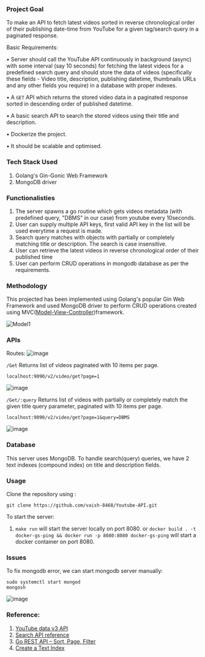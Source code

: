 ### Project Goal
To make an API to fetch latest videos sorted in reverse chronological order of their
publishing date-time from YouTube for a given tag/search query in a paginated
response.

Basic Requirements:

• Server should call the YouTube API continuously in background (async) with
some interval (say 10 seconds) for fetching the latest videos for a predefined
search query and should store the data of videos (specifically these fields -
Video title, description, publishing datetime, thumbnails URLs and any other
fields you require) in a database with proper indexes.

• A `GET` API which returns the stored video data in a paginated response sorted
in descending order of published datetime.

• A basic search API to search the stored videos using their title and description.

• Dockerize the project.

• It should be scalable and optimised.

### Tech Stack Used
1. Golang's Gin-Gonic Web Framework
2. MongoDB driver

### Functionalisties
1. The server spawns a go routine which gets videos metadata (with predefined query, "DBMS" in our case) from youtube every 10seconds.
2. User can supply multiple API keys, first valid API key in the list will be used everytime a request is made.
3. Search query matches with objects with partially or completely matching title or description. The search is case insensitive.
4. User can retrieve the latest videos in reverse chronological order of their published time
5. User can perform CRUD operations in mongodb database as per the requirements.


### Methodology
This projected has been implemented using Golang's popular Gin Web Framework and used MongoDB driver to perform CRUD operations created using MVC([Model-View-Controller](https://www.geeksforgeeks.org/mvc-framework-introduction/))framework.

![Model1](https://github.com/vaish-8468/Youtube-API/assets/84587662/f7d997ea-6097-4b7f-8660-f4ffe416de63)


### APIs
Routes:
![image](https://github.com/vaish-8468/Youtube-API/assets/84587662/d54b1c08-02c5-4708-a94c-dde83a733c4e)

`/Get` Returns list of videos paginated with 10 items per page.
```
localhost:9090/v2/video/get?page=1
```
![image](https://github.com/vaish-8468/Youtube-API/assets/84587662/d872c0bb-22bb-45f9-91de-2cdf8ae30d9a)


`/Get/:query` Returns list of videos with partially or completely match the given title query parameter, paginated with 10 items per page.
```
localhost:9090/v2/video/get?page=1&query=DBMS
```
![image](https://github.com/vaish-8468/Youtube-API/assets/84587662/a2e14f1d-bce0-41db-a62d-182899d7abff)


### Database
This server uses MongoDB. To handle search(query) queries, we have 2 text indexes (compound index) on title and description fields.

### Usage
Clone the repository using :
```
git clone https://github.com/vaish-8468/Youtube-API.git
```
To start the server:
1. `make run` will start the server locally on port 8080.
   or
`docker build . -t docker-gs-ping && docker run -p 8080:8080 docker-gs-ping` will start a docker container on port 8080.

### Issues
To fix mongodb error, we can start mongodb server manually:
```
sudo systemctl start mongod
mongosh
```
![image](https://github.com/vaish-8468/Youtube-API/assets/84587662/6ce63dcd-1abf-49d5-aa3c-32085cf899ca)


### Reference:
 1. [YouTube data v3 API](https://developers.google.com/youtube/v3/gettingstarted)
 2. [Search API reference](https://developers.google.com/youtube/v3/docs/search/list)
 3. [Go REST API – Sort, Page, Filter](https://go-cloud-native.com/golang/go-rest-api-sort-page-and-filter)
 4. [Create a Text Index](https://www.mongodb.com/docs/drivers/go/current/fundamentals/crud/read-operations/text/#:~:text=To%20perform%20a%20text%20search,field%20in%20your%20query%20filter)



